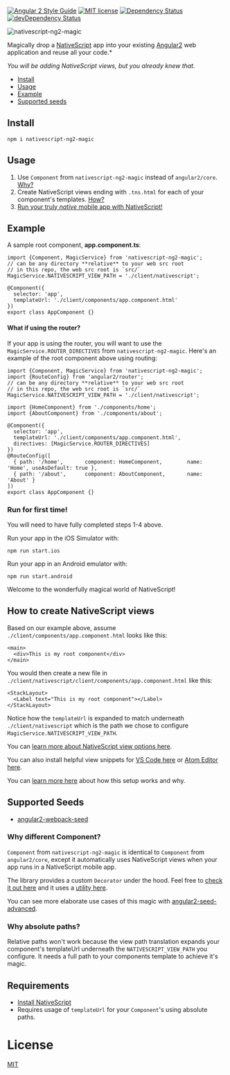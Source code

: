 [![Angular 2 Style Guide](https://mgechev.github.io/angular2-style-guide/images/badge.svg)](https://github.com/mgechev/angular2-style-guide)
[![MIT license](http://img.shields.io/badge/license-MIT-brightgreen.svg)](http://opensource.org/licenses/MIT)
[![Dependency Status](https://david-dm.org/preboot/angular2-library-seed/status.svg)](https://david-dm.org/preboot/angular2-library-seed#info=dependencies) [![devDependency Status](https://david-dm.org/preboot/angular2-library-seed/dev-status.svg)](https://david-dm.org/preboot/angular2-webpack#info=devDependencies)

![nativescript-ng2-magic](https://cdn.filestackcontent.com/XXMT4f8S8OGngNsJj0pr?v=0)

Magically drop a [NativeScript](https://www.nativescript.org/) app into your existing [Angular2](https://angular.io/) web application and reuse all your code.*

*You will be adding NativeScript views, but you already knew that.*

* [Install](#install)
* [Usage](#usage)
* [Example](#example)
* [Supported seeds](#supported-seeds)

## Install

```
npm i nativescript-ng2-magic
```

## Usage

1. Use `Component` from `nativescript-ng2-magic` instead of `angular2/core`. [Why?](#why-different-component)
2. Create NativeScript views ending with `.tns.html` for each of your component's templates. [How?](#how-to-create-nativescript-views)
3. [Run your truly *native* mobile app with NativeScript!](#run-for-first-time)

## Example

A sample root component, **app.component.ts**:

```
import {Component, MagicService} from 'nativescript-ng2-magic';
// can be any directory **relative** to your web src root
// in this repo, the web src root is `src/`
MagicService.NATIVESCRIPT_VIEW_PATH = './client/nativescript'; 

@Component({
  selector: 'app',
  templateUrl: './client/components/app.component.html'
})
export class AppComponent {}
```

#### What if using the router?

If your app is using the router, you will want to use the `MagicService.ROUTER_DIRECTIVES` from `nativescript-ng2-magic`. Here's an example of the root component above using routing:

```
import {Component, MagicService} from 'nativescript-ng2-magic';
import {RouteConfig} from 'angular2/router';
// can be any directory **relative** to your web src root
// in this repo, the web src root is `src/`
MagicService.NATIVESCRIPT_VIEW_PATH = './client/nativescript'; 

import {HomeComponent} from './components/home';
import {AboutComponent} from './components/about';

@Component({
  selector: 'app',
  templateUrl: './client/components/app.component.html',
  directives: [MagicService.ROUTER_DIRECTIVES]
})
@RouteConfig([
  { path: '/home',       component: HomeComponent,        name: 'Home', useAsDefault: true },
  { path: '/about',      component: AboutComponent,       name: 'About' }
])
export class AppComponent {}
```

### Run for first time!

You will need to have fully completed steps 1-4 above.

Run your app in the iOS Simulator with:

```
npm run start.ios
```

Run your app in an Android emulator with:

```
npm run start.android
```

Welcome to the wonderfully magical world of NativeScript!

## How to create NativeScript views

Based on our example above, assume `./client/components/app.component.html` looks like this:

```
<main>
  <div>This is my root component</div>
</main>
```

You would then create a new file in `./client/nativescript/client/components/app.component.html` like this:

```
<StackLayout>
  <Label text="This is my root component"></Label>
</StackLayout>
```

Notice how the `templateUrl` is expanded to match underneath `./client/nativescript` which is the path we chose to configure `MagicService.NATIVESCRIPT_VIEW_PATH`. 

You can [learn more about NativeScript view options here](https://docs.nativescript.org/ui/ui-views).

You can also install helpful view snippets for [VS Code here](https://marketplace.visualstudio.com/items?itemName=wwwalkerrun.nativescript-ng2-snippets) or [Atom Editor here](https://atom.io/packages/nativescript-ng2-atom-snippets).

You can [learn more here](http://angularjs.blogspot.com/2016/03/code-reuse-in-angular-2-native-mobile.html?m=1) about how this setup works and why.

## Supported Seeds

* [angular2-webpack-seed](https://github.com/NathanWalker/angular2-webpack-seed)

### Why different Component?

`Component` from `nativescript-ng2-magic` is identical to `Component` from `angular2/core`, except it automatically uses NativeScript views when your app runs in a NativeScript mobile app.

The library provides a custom `Decorator` under the hood.
Feel free to [check it out here](https://github.com/NathanWalker/nativescript-ng2-magic/blob/master/src/client/plugin/decorators/magic.component.ts) and it uses a [utility here](https://github.com/NathanWalker/nativescript-ng2-magic/blob/master/src/client/plugin/decorators/utils.ts).

You can see more elaborate use cases of this magic with [angular2-seed-advanced](https://github.com/NathanWalker/angular2-seed-advanced).

### Why absolute paths?

Relative paths won't work because the view path translation expands your component's templateUrl underneath the `NATIVESCRIPT_VIEW_PATH` you configure. It needs a full path to your components template to achieve it's magic.

## Requirements

* [Install NativeScript](http://docs.nativescript.org/start/getting-started#install-nativescript-and-configure-your-environment)
* Requires usage of `templateUrl` for your `Component`'s using absolute paths. 

# License

[MIT](/LICENSE)
